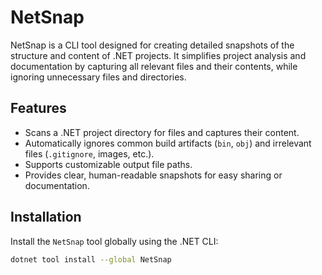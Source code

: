 # NetSnap

NetSnap is a CLI tool designed for creating detailed snapshots of the structure and content of .NET projects. It simplifies project analysis and documentation by capturing all relevant files and their contents, while ignoring unnecessary files and directories.

## Features

- Scans a .NET project directory for files and captures their content.
- Automatically ignores common build artifacts (`bin`, `obj`) and irrelevant files (`.gitignore`, images, etc.).
- Supports customizable output file paths.
- Provides clear, human-readable snapshots for easy sharing or documentation.

## Installation

Install the `NetSnap` tool globally using the .NET CLI:

```bash
dotnet tool install --global NetSnap